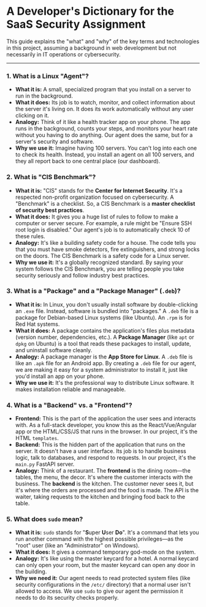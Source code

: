 # A Developer's Dictionary for the SaaS Security Assignment

This guide explains the "what" and "why" of the key terms and technologies in this project, assuming a background in web development but not necessarily in IT operations or cybersecurity.

---

### 1. What is a Linux "Agent"?

*   **What it is:** A small, specialized program that you install on a server to run in the background.
*   **What it does:** Its job is to watch, monitor, and collect information about the server it's living on. It does its work automatically without any user clicking on it.
*   **Analogy:** Think of it like a health tracker app on your phone. The app runs in the background, counts your steps, and monitors your heart rate without you having to do anything. Our agent does the same, but for a server's security and software.
*   **Why we use it:** Imagine having 100 servers. You can't log into each one to check its health. Instead, you install an agent on all 100 servers, and they all report back to one central place (our dashboard).

### 2. What is "CIS Benchmark"?

*   **What it is:** "CIS" stands for the **Center for Internet Security**. It's a respected non-profit organization focused on cybersecurity. A "Benchmark" is a checklist. So, a CIS Benchmark is a **master checklist of security best practices**.
*   **What it does:** It gives you a huge list of rules to follow to make a computer or server secure. For example, a rule might be "Ensure SSH root login is disabled." Our agent's job is to automatically check 10 of these rules.
*   **Analogy:** It's like a building safety code for a house. The code tells you that you must have smoke detectors, fire extinguishers, and strong locks on the doors. The CIS Benchmark is a safety code for a Linux server.
*   **Why we use it:** It's a globally recognized standard. By saying your system follows the CIS Benchmark, you are telling people you take security seriously and follow industry best practices.

### 3. What is a "Package" and a "Package Manager" (`.deb`)?

*   **What it is:** In Linux, you don't usually install software by double-clicking an `.exe` file. Instead, software is bundled into "packages." A `.deb` file is a package for Debian-based Linux systems (like Ubuntu). An `.rpm` is for Red Hat systems.
*   **What it does:** A package contains the application's files plus metadata (version number, dependencies, etc.). A **Package Manager** (like `apt` or `dpkg` on Ubuntu) is a tool that reads these packages to install, update, and uninstall software cleanly.
*   **Analogy:** A package manager is the **App Store for Linux**. A `.deb` file is like an `.apk` file for an Android app. By creating a `.deb` file for our agent, we are making it easy for a system administrator to install it, just like you'd install an app on your phone.
*   **Why we use it:** It's the professional way to distribute Linux software. It makes installation reliable and manageable.

### 4. What is a "Backend" vs. a "Frontend"?

*   **Frontend:** This is the part of the application the user sees and interacts with. As a full-stack developer, you know this as the React/Vue/Angular app or the HTML/CSS/JS that runs in the browser. In our project, it's the HTML `templates`.
*   **Backend:** This is the hidden part of the application that runs on the server. It doesn't have a user interface. Its job is to handle business logic, talk to databases, and respond to requests. In our project, it's the `main.py` FastAPI server.
*   **Analogy:** Think of a restaurant. The **frontend** is the dining room—the tables, the menu, the decor. It's where the customer interacts with the business. The **backend** is the kitchen. The customer never sees it, but it's where the orders are processed and the food is made. The API is the waiter, taking requests to the kitchen and bringing food back to the table.

### 5. What does `sudo` mean?

*   **What it is:** `sudo` stands for "**S**uper **U**ser **Do**". It's a command that lets you run another command with the highest possible privileges—as the "root" user (like an "Administrator" on Windows).
*   **What it does:** It gives a command temporary god-mode on the system.
*   **Analogy:** It's like using the master keycard for a hotel. A normal keycard can only open your room, but the master keycard can open any door in the building.
*   **Why we need it:** Our agent needs to read protected system files (like security configurations in the `/etc/` directory) that a normal user isn't allowed to access. We use `sudo` to give our agent the permission it needs to do its security checks properly.
